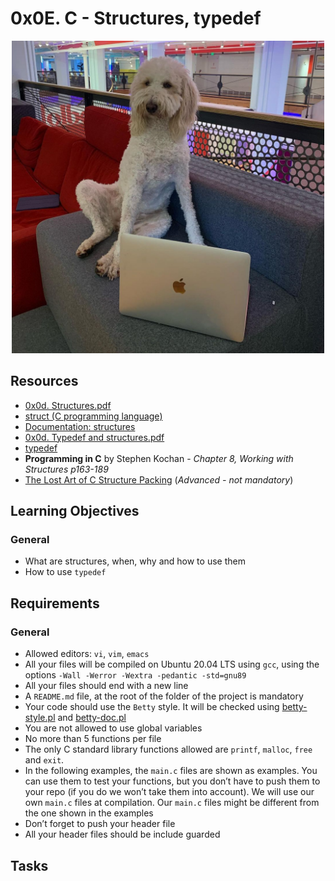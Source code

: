 # 0x0E. C - Structures, typedef

<p align="center">
    <img src="../.imgs/0x0E-1.jpg" width="500" height="500">
</p>

## Resources

- [0x0d. Structures.pdf](../resources/alx/0x0d-Structures.pdf)
- [struct (C programming language)](https://en.wikipedia.org/wiki/Struct_(C_programming_language))
- [Documentation: structures](https://github.com/holbertonschool/Betty/wiki/Documentation:-Data-structures)
- [0x0d. Typedef and structures.pdf](../resources/alx/0x0d-Typedef-and-structures.pdf)
- [typedef](https://publications.gbdirect.co.uk//c_book/chapter8/typedef.html)
- __Programming in C__ by Stephen Kochan - *Chapter 8, Working with Structures p163-189*
- [The Lost Art of C Structure Packing](http://www.catb.org/esr/structure-packing/) (*Advanced - not mandatory*)


## Learning Objectives

### General

- What are structures, when, why and how to use them
- How to use `typedef`


## Requirements

### General

- Allowed editors: `vi`, `vim`, `emacs`
- All your files will be compiled on Ubuntu 20.04 LTS using `gcc`, using the options `-Wall -Werror -Wextra -pedantic -std=gnu89`
- All your files should end with a new line
- A `README.md` file, at the root of the folder of the project is mandatory
- Your code should use the `Betty` style. It will be checked using [betty-style.pl](https://github.com/holbertonschool/Betty/blob/master/betty-style.pl) and [betty-doc.pl](https://github.com/holbertonschool/Betty/blob/master/betty-doc.pl)
- You are not allowed to use global variables
- No more than 5 functions per file
- The only C standard library functions allowed are `printf`, `malloc`, `free` and `exit`.
- In the following examples, the `main.c` files are shown as examples. You can use them to test your functions, but you don’t have to push them to your repo (if you do we won’t take them into account). We will use our own `main.c` files at compilation. Our `main.c` files might be different from the one shown in the examples
- Don’t forget to push your header file
- All your header files should be include guarded



## Tasks

